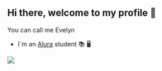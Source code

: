 ## Hi there, welcome to my profile 👋

You can call me Evelyn

- I´m an [Alura](https://www.alura.com.br) student 📚 🖥️

![](https://media.tenor.com/0mZ9LH6-kssAAAAi/batman-comics.gif)
